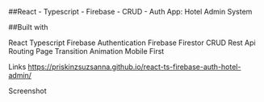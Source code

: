 ##React - Typescript - Firebase - CRUD - Auth App: Hotel Admin System

##Built with

React
Typescript
Firebase Authentication
Firebase Firestor
CRUD
Rest Api
Routing
Page Transition Animation
Mobile First

Links
https://priskinzsuzsanna.github.io/react-ts-firebase-auth-hotel-admin/

Screenshot
